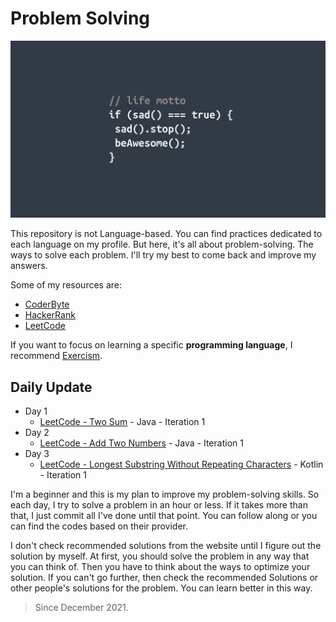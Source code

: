 # Problem Solving

![Header](media/pic01.jpg)

This repository is not Language-based. You can find practices dedicated to each language on my profile. But here, it's all about problem-solving. The ways to solve each problem. I'll try my best to come back and improve my answers.

Some of my resources are:

* [CoderByte](https://coderbyte.com/challenges "Link")
* [HackerRank](https://www.hackerrank.com/dashboard "Link")
* [LeetCode](https://leetcode.com "Link")

If you want to focus on learning a specific **programming language**, I recommend [Exercism](https://exercism.org/tracks "Link").

## **Daily Update**

* Day 1
  * [LeetCode - Two Sum](https://github.com/MahdiDavoodi/ProblemSolving/tree/main/LeetCode/TwoSum) - Java - Iteration 1
* Day 2
  * [LeetCode - Add Two Numbers](https://github.com/MahdiDavoodi/ProblemSolving/tree/main/LeetCode/AddTwoNumbers) - Java - Iteration 1
* Day 3
  * [LeetCode - Longest Substring Without Repeating Characters](https://github.com/MahdiDavoodi/ProblemSolving/tree/main/LeetCode/LongestSubstringWithoutRepeatingCharacters) - Kotlin - Iteration 1

I'm a beginner and this is my plan to improve my problem-solving skills. So each day, I try to solve a problem in an hour or less. If it takes more than that, I just commit all I've done until that point. You can follow along or you can find the codes based on their provider.

I don't check recommended solutions from the website until I figure out the solution by myself. At first, you should solve the problem in any way that you can think of. Then you have to think about the ways to optimize your solution. If you can't go further, then check the recommended Solutions or other people's solutions for the problem. You can learn better in this way.

> Since December 2021.

